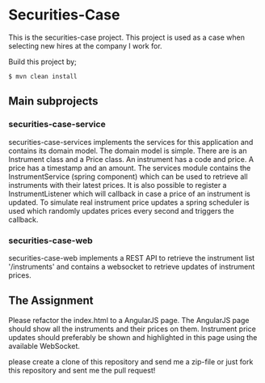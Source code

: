 # Securities-Case

This is the securities-case project. This project is used as a case when selecting new hires at the company I work for.

Build this project by;
    
    $ mvn clean install

## Main subprojects

### securities-case-service

securities-case-services implements the services for this application and contains its domain model.
The domain model is simple. There are is an Instrument class and a Price class. An instrument has a code and price. 
A price has a timestamp and an amount. The services module contains the InstrumentService (spring component) which can be used to retrieve all instruments with their latest prices. It is also possible to register a InstrumentListener which will callback in case a price of an instrument is updated.
To simulate real instrument price updates a spring scheduler is used which randomly updates prices every second and triggers the callback.


### securities-case-web

securities-case-web implements a REST API to retrieve the instrument list '/instruments' and contains a websocket to retrieve updates of instrument prices.

## The Assignment

Please refactor the index.html to a AngularJS page. The AngularJS page should show all the instruments and their prices on them.
Instrument price updates should preferably be shown and highlighted in this page using the available WebSocket. 

please create a clone of this repository and send me a zip-file or just fork this repository and sent me the pull request!
